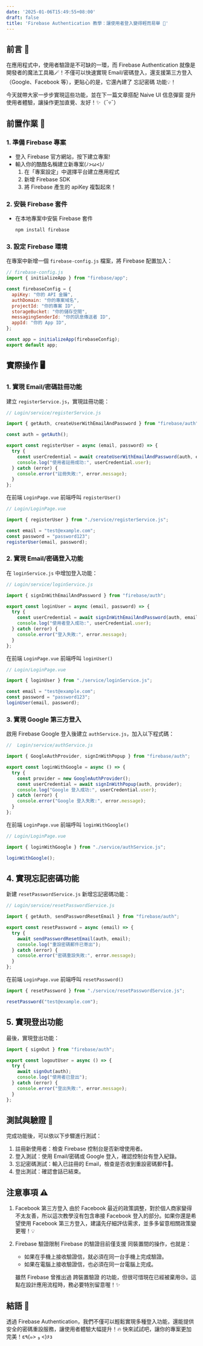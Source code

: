 ```yaml
---
date: '2025-01-06T15:49:55+08:00'
draft: false
title: 'Firebase Authentication 教學：讓使用者登入變得輕而易舉 🔐'
---
```

## 前言 🎤
在應用程式中，使用者驗證是不可缺的一環，而 Firebase Authentication 就像是開發者的魔法工具箱🪄！不僅可以快速實現 Email/密碼登入，還支援第三方登入（Google、Facebook 等），更貼心的是，它還內建了 忘記密碼 功能💡！

今天就帶大家一步步實現這些功能，並在下一篇文章搭配 Naive UI 信息彈窗 提升使用者體驗，讓操作更加直覺、友好！✨（¯▿¯）

## 前置作業 📌
### 1. 準備 Firebase 專案
-  登入 Firebase 官方網站，按下建立專案!
-  輸入你的酷酷名稱建立新專案(ﾉ>ω<)ﾉ
    1. 在「專案設定」中選擇平台建立應用程式
    2. 新增 Firebase SDK
    3. 將 Firebase 產生的 apiKey 複製起來！
        

### 2. 安裝 Firebase 套件
- 在本地專案中安裝 Firebase 套件
    ```bash
    npm install firebase
    ```
        
### 3. 設定 Firebase 環境
在專案中新增一個 `firebase-config.js` 檔案，將 Firebase 配置加入：
```javascript
// firebase-config.js
import { initializeApp } from "firebase/app";

const firebaseConfig = {
  apiKey: "你的 API 金鑰",
  authDomain: "你的專案域名",
  projectId: "你的專案 ID",
  storageBucket: "你的儲存空間",
  messagingSenderId: "你的訊息傳送者 ID",
  appId: "你的 App ID",
};

const app = initializeApp(firebaseConfig);
export default app;
```

## 實際操作 🖥️
### 1. 實現 Email/密碼註冊功能
建立 `registerService.js`，實現註冊功能：
```javascript
// Login/service/registerService.js

import { getAuth, createUserWithEmailAndPassword } from "firebase/auth";

const auth = getAuth();

export const registerUser = async (email, password) => {
  try {
    const userCredential = await createUserWithEmailAndPassword(auth, email, password);
    console.log("使用者註冊成功:", userCredential.user);
  } catch (error) {
    console.error("註冊失敗:", error.message);
  }
};

```
在前端 `LoginPage.vue` 前端呼叫 `registerUser()`
```javascript
// Login/LoginPage.vue

import { registerUser } from "./service/registerService.js";

const email = "test@example.com";
const password = "password123";
registerUser(email, password);
```

### 2. 實現 Email/密碼登入功能
在 `loginService.js` 中增加登入功能：
```javascript
// Login/service/loginService.js

import { signInWithEmailAndPassword } from "firebase/auth";

export const loginUser = async (email, password) => {
  try {
    const userCredential = await signInWithEmailAndPassword(auth, email, password);
    console.log("使用者登入成功:", userCredential.user);
  } catch (error) {
    console.error("登入失敗:", error.message);
  }
};
```
在前端 `LoginPage.vue` 前端呼叫 `loginUser()`
```javascript
// Login/LoginPage.vue

import { loginUser } from "./service/loginService.js";

const email = "test@example.com";
const password = "password123";
loginUser(email, password);
```

### 3. 實現 Google 第三方登入
啟用 Firebase Google 登入後建立 `authService.js`，加入以下程式碼：

```javascript
//  Login/service/authService.js

import { GoogleAuthProvider, signInWithPopup } from "firebase/auth";

export const loginWithGoogle = async () => {
  try {
    const provider = new GoogleAuthProvider();
    const userCredential = await signInWithPopup(auth, provider);
    console.log("Google 登入成功:", userCredential.user);
  } catch (error) {
    console.error("Google 登入失敗:", error.message);
  }
};
```
在前端 `LoginPage.vue` 前端呼叫 `loginWithGoogle()`
```javascript
// Login/LoginPage.vue

import { loginWithGoogle } from "./service/authService.js";

loginWithGoogle();
```
## 4. 實現忘記密碼功能
新建 `resetPasswordService.js` 新增忘記密碼功能：
```javascript
// Login/service/resetPasswordService.js

import { getAuth, sendPasswordResetEmail } from "firebase/auth";

export const resetPassword = async (email) => {
  try {
    await sendPasswordResetEmail(auth, email);
    console.log("重設密碼郵件已寄出");
  } catch (error) {
    console.error("密碼重設失敗:", error.message);
  }
};
```
在前端 `LoginPage.vue` 前端呼叫 `resetPassword()`
```javascript
import { resetPassword } from "./service/resetPasswordService.js";

resetPassword("test@example.com");
```

## 5. 實現登出功能
最後，實現登出功能：
```javascript
import { signOut } from "firebase/auth";

export const logoutUser = async () => {
  try {
    await signOut(auth);
    console.log("使用者已登出");
  } catch (error) {
    console.error("登出失敗:", error.message);
  }
};
```
## 測試與驗證 🔄

完成功能後，可以依以下步驟進行測試：
1. 註冊新使用者：檢查 Firebase 控制台是否新增使用者。
2. 登入測試：使用 Email/密碼或 Google 登入，確認控制台有登入紀錄。
3. 忘記密碼測試：輸入已註冊的 Email，檢查是否收到重設密碼郵件📩。
4. 登出測試：確認會話已結束。

## 注意事項 ⚠️
1. Facebook 第三方登入
由於 Facebook 最近的政策調整，對於個人商家變得不太友善，所以這次教學沒有包含串接 Facebook 登入的部分。如果你還是希望使用 Facebook 第三方登入，建議先仔細評估需求，並多多留意相關政策變更喔！💡

2. Firebase 驗證限制
Firebase 的驗證目前僅支援 同裝置間的操作，也就是：
    - 如果在手機上接收驗證信，就必須在同一台手機上完成驗證。
    - 如果在電腦上接收驗證信，也必須在同一台電腦上完成。
    
    雖然 Firebase 曾推出過 跨裝置驗證 的功能，但很可惜現在已經被棄用😢。這點在設計應用流程時，務必要特別留意喔！✨


## 結語 🎉

透過 Firebase Authentication，我們不僅可以輕鬆實現多種登入功能，還能提供安全的密碼重設服務，讓使用者體驗大幅提升！🔥 快來試試吧，讓你的專案更加完美！ε٩(๑> ₃ <)۶з
